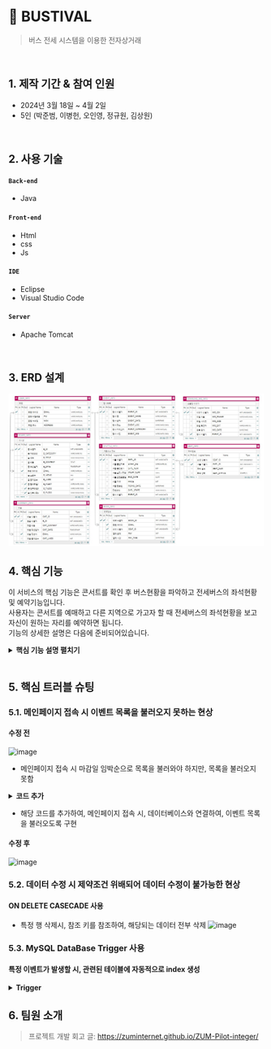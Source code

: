 # :pushpin: BUSTIVAL
> 버스 전세 시스템을 이용한 전자상거래

</br>

## 1. 제작 기간 & 참여 인원
- 2024년 3월 18일 ~ 4월 2일
- 5인 (박준범, 이병헌, 오인영, 정규원, 김상원)

</br>

## 2. 사용 기술
#### `Back-end`
  - Java
    
#### `Front-end`
  - Html
  - css
  - Js
    
#### `IDE`
  - Eclipse
  - Visual Studio Code
    
#### `Server`
  - Apache Tomcat

</br>

## 3. ERD 설계
![](https://github.com/2024-SMHRD-KDT-BigData-23/BooksProject/blob/master/BooksProject/src/main/webapp/img/ERD.jpg)


## 4. 핵심 기능
이 서비스의 핵심 기능은 콘서트를 확인 후 버스현황을 파악하고 전세버스의 좌석현황 및 예약기능입니다.</br>
사용자는 콘서트를 예매하고 다른 지역으로 가고자 할 때 전세버스의 좌석현황을 보고 자신이 원하는 자리를 예약하면 됩니다.</br>
기능의 상세한 설명은 다음에 준비되어있습니다.</br>

<details>
<summary><b>핵심 기능 설명 펼치기</b></summary>
<div markdown="1">

### 4.1. 전체 흐름
![](https://github.com/2024-SMHRD-KDT-BigData-23/BooksProject/blob/master/BooksProject/src/main/webapp/img/main.jpg)

### 4.2. Frontcontroller
![](https://github.com/2024-SMHRD-KDT-BigData-23/BooksProject/blob/master/BooksProject/src/main/webapp/img/Frontcontroller.jpg)

- **페이지 이동** :pushpin: [코드 확인](https://github.com/2024-SMHRD-KDT-BigData-23/BooksProject/blob/master/BooksProject/src/main/java/com/smhrd/frontcontroller/FrontController.java)
  - 사용자의 페이지 이동 요청이 들어올 때마다 Frontcontroller로 이동하게됩니다.
  - init기능을 사용하여 각 controller가 실행된 후 반환 값을 가지고 다시 Frontcontroller로 이동하게 되며, 반환값.jsp로 이동하는 것으로 사용자의 요청에 응답해줍니다.


### 4.3. Data

![](https://github.com/2024-SMHRD-KDT-BigData-23/BooksProject/blob/master/BooksProject/src/main/webapp/img/Getdata.jpg)

- **eventList** :pushpin: [코드 확인](https://github.com/2024-SMHRD-KDT-BigData-23/BooksProject/blob/master/BooksProject/src/main/java/com/smhrd/controller/eventList.java)
- **mainEventlist** :pushpin: [코드 확인](https://github.com/2024-SMHRD-KDT-BigData-23/BooksProject/blob/master/BooksProject/src/main/java/com/smhrd/controller/mainEventlist.java)
- **progressBar** :pushpin: [코드 확인](https://github.com/2024-SMHRD-KDT-BigData-23/BooksProject/blob/master/BooksProject/src/main/java/com/smhrd/controller/progressBar.java)
- **bookingList** :pushpin: [코드 확인](https://github.com/2024-SMHRD-KDT-BigData-23/BooksProject/blob/master/BooksProject/src/main/java/com/smhrd/controller/bookingList.java)</br>

  - Frontcontroller의 요청을 받은 Controller에서는 DAO에 접근하여 mappers 안의 mysql쿼리문을 데이터베이스에서 실행시켜 얻은 데이터를 DAO로 반환받아 controller에게 넘겨준다.</br>
- **DAO** :pushpin: [코드 확인](https://github.com/2024-SMHRD-KDT-BigData-23/BooksProject/blob/master/BooksProject/src/main/java/com/smhrd/database/DAO.java)
- **BooksMapper** :pushpin: [코드 확인](https://github.com/2024-SMHRD-KDT-BigData-23/BooksProject/blob/master/BooksProject/src/main/java/com/smhrd/database/BooksMapper.xml)</br>
</div>
</details>


</br>

## 5. 핵심 트러블 슈팅
### 5.1. 메인페이지 접속 시 이벤트 목록을 불러오지 못하는 현상
#### 수정 전
![image](https://github.com/2024-SMHRD-KDT-BigData-23/BooksProject/assets/155136608/95b50124-2f74-47fc-b1f2-dc5b338c3590)

- 메인페이지 접속 시 마감일 임박순으로 목록을 불러와야 하지만, 목록을 불러오지 못함
<details>
<summary><b>코드 추가</b></summary>
<div markdown="1">
	
~~~java
if ("gomain.do".equals(path)) {
	command eventListCommand = map.get("mainEventlist.do");
	if (eventListCommand != null) {
		eventListCommand.execute(request, response);
	}
}
~~~

</div>
</details>

- 해당 코드를 추가하여, 메인페이지 접속 시, 데이터베이스와 연결하여, 이벤트 목록을 불러오도록 구현
#### 수정 후
![image](https://github.com/2024-SMHRD-KDT-BigData-23/BooksProject/assets/155136608/183cbd08-9235-48ed-88ff-1c8e330fe9b9)

### 5.2. 데이터 수정 시 제약조건 위배되어 데이터 수정이 불가능한 현상
#### ON DELETE CASECADE 사용
- 특정 행 삭제시, 참조 키를 참조하여, 해당되는 데이터 전부 삭제
![image](https://github.com/2024-SMHRD-KDT-BigData-23/BooksProject/assets/155136608/24498323-aa2b-461d-bd9c-a5c92664a554)

### 5.3. MySQL DataBase Trigger 사용
#### 특정 이벤트가 발생할 시, 관련된 테이블에 자동적으로 index 생성

<details>
<summary><b>Trigger</b></summary>
<div markdown="1">
	
~~~java
셔틀 정보가 생성되면 자동으로 28인승 좌석 정보 생성

DELIMITER $$
CREATE TRIGGER TRG_SHUTTLE_SEAT
AFTER INSERT ON SHUTTLE_INFO 
FOR EACH ROW 
BEGIN 
   DECLARE x INT DEFAULT 1;
  
    WHILE x <= NEW.SHTL_NUM DO 
         INSERT INTO SEAT_INFO (SHTL_ID, SEAT_NUM) VALUES 
            (NEW.SHTL_ID, x);
            SET x = x + 1;
    END WHILE;
END$$

DELIMITER ;
~~~

</div>
</details>



## 6. 팀원 소개
>프로젝트 개발 회고 글: https://zuminternet.github.io/ZUM-Pilot-integer/
